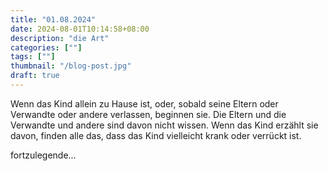 ```yaml
---
title: "01.08.2024"
date: 2024-08-01T10:14:58+08:00
description: "die Art"
categories: [""]
tags: [""]
thumbnail: "/blog-post.jpg"
draft: true
---
```


Wenn das Kind allein zu Hause ist, oder, sobald seine Eltern oder Verwandte oder andere verlassen, beginnen sie. Die Eltern und die Verwandte und andere sind davon nicht wissen. Wenn das Kind erzählt sie davon, finden alle das, dass das Kind vielleicht krank oder verrückt ist.

fortzulegende...
